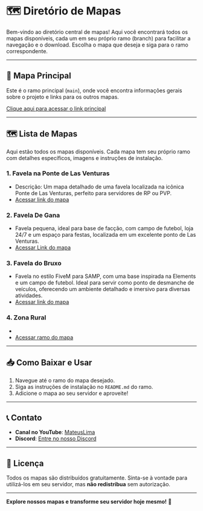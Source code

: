 # 🗺️ Diretório de Mapas

Bem-vindo ao diretório central de mapas! Aqui você encontrará todos os mapas disponíveis, cada um em seu próprio ramo (branch) para facilitar a navegação e o download. Escolha o mapa que deseja e siga para o ramo correspondente.

---

## 🌟 Mapa Principal

Este é o ramo principal (`main`), onde você encontra informações gerais sobre o projeto e links para os outros mapas.

[Clique aqui para acessar o link principal](https://github.com/mateusdelimap/mapas) <!-- Link para o ramo principal -->

---

## 🗺️ Lista de Mapas

Aqui estão todos os mapas disponíveis. Cada mapa tem seu próprio ramo com detalhes específicos, imagens e instruções de instalação.

### 1. **Favela na Ponte de Las Venturas**
   - Descrição: Um mapa detalhado de uma favela localizada na icônica Ponte de Las Venturas, perfeito para servidores de RP ou PVP.
   - [Acessar link do mapa](https://github.com/mateusdelimap/mapas/tree/main/Mapa-1) <!-- Link para o ramo deste mapa -->

### 2. **Favela De Gana**
   - Favela pequena, ideal para base de facção, com campo de futebol, loja 24/7 e um espaço para festas, localizada     em um excelente ponto de Las Venturas.
   - [Acessar Link do mapa](https://github.com/mateusdelimap/mapas/tree/main/Mapa-2) <!-- Link para o ramo deste mapa -->

### 3. **Favela do Bruxo**
   - Favela no estilo FiveM para SAMP, com uma base inspirada na Elements e um campo de futebol. Ideal para servir como ponto de desmanche de veículos, oferecendo um ambiente detalhado e imersivo para diversas atividades.
   - [Acessar link do mapa](https://github.com/mateusdelimap/Mapas-De-Favelas/tree/main/Mapa-3) <!-- Link para o ramo deste mapa -->

### 4. **Zona Rural**
   - 
   - [Acessar ramo do mapa](#) <!-- Link para o ramo deste mapa -->

---

## 📥 Como Baixar e Usar

1. Navegue até o ramo do mapa desejado.
2. Siga as instruções de instalação no `README.md` do ramo.
3. Adicione o mapa ao seu servidor e aproveite!

---

## 📞 Contato

- **Canal no YouTube**: [MateusLima](https://www.youtube.com/@limamaper)
- **Discord**: [Entre no nosso Discord](https://discord.gg/JXebyAwmhY) <!-- Adicione o link do Discord -->

---

## 📄 Licença

Todos os mapas são distribuídos gratuitamente. Sinta-se à vontade para utilizá-los em seu servidor, mas **não redistribua** sem autorização.

---

**Explore nossos mapas e transforme seu servidor hoje mesmo!** 🚀